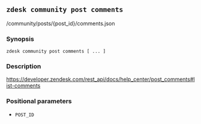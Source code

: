 ## `zdesk community post comments`

/community/posts/{post_id}/comments.json

### Synopsis

    zdesk community post comments [ ... ]

### Description

https://developer.zendesk.com/rest_api/docs/help_center/post_comments#list-comments

### Positional parameters

* `POST_ID`

